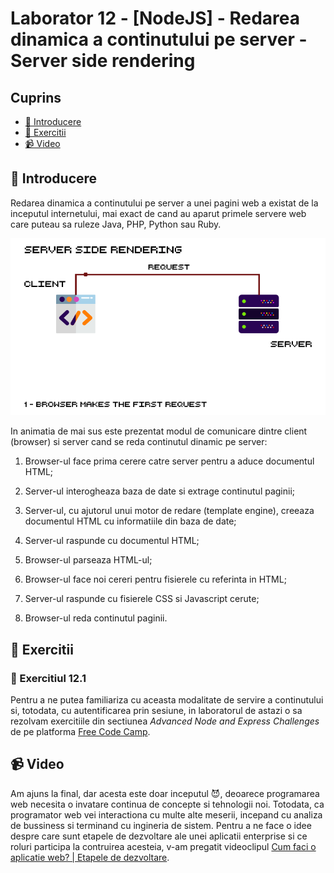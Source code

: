 # Laborator 12 - [NodeJS] - Redarea dinamica a continutului pe server - Server side rendering

## Cuprins

- [🦉 Introducere](#-Introducere)
- [🎢 Exercitii](#-Exercitii)
- [📹 Video](#-Video)

## 🦉 Introducere

Redarea dinamica a continutului pe server a unei pagini web a existat de la inceputul internetului, mai exact de cand au aparut primele servere web care puteau sa ruleze Java, PHP, Python sau Ruby.

![Server side Rendering](Server-side-rendering-animation.gif)

In animatia de mai sus este prezentat modul de comunicare dintre client (browser) si server cand se reda continutul dinamic pe server:

 1. Browser-ul face prima cerere catre server pentru a aduce documentul HTML;

 2. Server-ul interogheaza baza de date si extrage continutul paginii;

 3. Server-ul, cu ajutorul unui motor de redare (template engine), creeaza documentul HTML cu informatiile din baza de date;

 4. Server-ul raspunde cu documentul HTML;

 5. Browser-ul parseaza HTML-ul;

 6. Browser-ul face noi cereri pentru fisierele cu referinta in HTML;

 7. Server-ul raspunde cu fisierele CSS si Javascript cerute;

 8. Browser-ul reda continutul paginii.

## 🎢 Exercitii

### 💪 Exercitiul 12.1

Pentru a ne putea familiariza cu aceasta modalitate de servire a continutului si, totodata, cu autentificarea prin sesiune, in laboratorul de astazi o sa rezolvam exercitiile din sectiunea _Advanced Node and Express Challenges_ de pe platforma [Free Code Camp](https://www.freecodecamp.org/learn/information-security-and-quality-assurance/advanced-node-and-express/).

## 📹 Video

Am ajuns la final, dar acesta este doar inceputul 😈, deoarece programarea web necesita o invatare continua de concepte si tehnologii noi. Totodata, ca programator web vei interactiona cu multe alte meserii, incepand cu analiza de bussiness si terminand cu ingineria de sistem. Pentru a ne face o idee despre care sunt etapele de dezvoltare ale unei aplicatii enterprise si ce roluri participa la contruirea acesteia, v-am pregatit videoclipul [Cum faci o aplicatie web? | Etapele de dezvoltare](https://www.youtube.com/watch?v=_hJXIVPQhDo).
